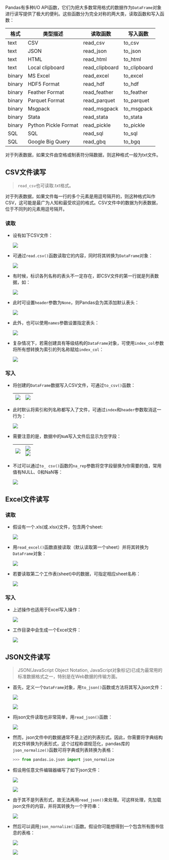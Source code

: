 Pandas有多种I/O API函数，它们为把大多数常用格式的数据作为`DataFrame`对象进行读写提供了极大的便利。这些函数分为完全对称的两大类，读取函数和写入函数：

| 格式   | 类型描述             | 读取函数       | 写入函数     |
| ------ | -------------------- | -------------- | ------------ |
| text   | CSV                  | read_csv       | to_csv       |
| text   | JSON                 | read_json      | to_json      |
| text   | HTML                 | read_html      | to_html      |
| text   | Local clipboard      | read_clipboard | to_clipboard |
| binary | MS Excel             | read_excel     | to_excel     |
| binary | HDF5 Format          | read_hdf       | to_hdf       |
| binary | Feather Format       | read_feather   | to_feather   |
| binary | Parquet Format       | read_parquet   | to_parquet   |
| binary | Msgpack              | read_msgpack   | to_msgpack   |
| binary | Stata                | read_stata     | to_stata     |
| binary | Python Pickle Format | read_pickle    | to_pickle    |
| SQL    | SQL                  | read_sql       | to_sql       |
| SQL    | Google Big Query     | read_gbq       | to_bgq       |

对于列表数据，如果文件由空格或制表符分隔数据，则这种格式一般为txt文件。

## CSV文件读写

> `read_csv`也可读取.txt格式。

对于列表数据，如果文件每一行的多个元素是用逗号隔开的，则这种格式叫作CSV，这可能是最广为人知和最受欢迎的格式。CSV文件中的数据为列表数据，位于不同列的元素用逗号隔开。

### 读取

- 设有如下CSV文件：

    ![](../../resources/images/notebooks/Python/456.png)

- 可通过`read.csv()`函数读取它的内容，同时将其转换为`DataFrame`对象：

    ![](../../resources/images/notebooks/Python/457.png)

- 有时候，标识各列名称的表头不一定存在，即CSV文件的第一行就是列表数据，如：

    ![](../../resources/images/notebooks/Python/458.png)

- 此时可设置`header`参数为`None`，则Pandas会为其添加默认表头：

    ![](../../resources/images/notebooks/Python/459.png)

- 此外，也可以使用`names`参数设置指定表头：

    ![](../../resources/images/notebooks/Python/460.png)

- 复杂情况下，若需创建具有等级结构的`DataFrame`对象，可使用`index_col`参数将所有想转换为索引的列名称赋给`index_col`：

    ![](../../resources/images/notebooks/Python/461.png)

### 写入

- 将创建的`DataFrame`数据写入CSV文件，可通过`to_csv()`函数：

    | ![](../../resources/images/notebooks/Python/462.png) | ![](../../resources/images/notebooks/Python/463.png) |
    | ---------------------------------------------------- | ---------------------------------------------------- |

- 此时默认将索引和列名称都写入了文件，可通过`index`和`header`参数取消这一行为：

    ![](../../resources/images/notebooks/Python/464.png)

- 需要注意的是，数据中的`NaN`写入文件后显示为空字段：

    | ![](../../resources/images/notebooks/Python/465.png) | ![](../../resources/images/notebooks/Python/466-1.png)<br />![](../../resources/images/notebooks/Python/466-2.png) |
    | ---------------------------------------------------- | ------------------------------------------------------------ |

    

- 不过可以通过`to_ csv()`函数的`na_rep`参数将空字段替换为你需要的值，常用值有NULL、0和NaN等：

    ![](../../resources/images/notebooks/Python/467.png)

## Excel文件读写

### 读取

- 假设有一个.xls(或.xlsx)文件，包含两个sheet:

    ![](../../resources/images/notebooks/Python/471.png)

- 用`read_excel()`函数直接读取（默认读取第一个sheet）并将其转换为`DataFrame`对象：

    ![](../../resources/images/notebooks/Python/472.png)

- 若要读取第二个工作表(sheet)中的数据，可指定相应sheet名称：

    ![](../../resources/images/notebooks/Python/473.png)

### 写入

- 上述操作也适用于Excel写入操作：

    ![](../../resources/images/notebooks/Python/474.png)

- 工作目录中会生成一个Excel文件：

    ![](../../resources/images/notebooks/Python/475.png)

## JSON文件读写

> JSON(JavaScript Object Notation, JavaScript对象标记)已成为最常用的标准数据格式之一，特别是在Web数据的传输方面。

- 首先，定义一个`DataFrame`对象，用`to_json()`函数或方法将其写入json文件：

    ![](../../resources/images/notebooks/Python/476.png)

    ![](../../resources/images/notebooks/Python/477.png)

- 将json文件读取也非常简单，用`read_json()`函数：

    ![](../../resources/images/notebooks/Python/478.png)

- 然而，json文件中的数据通常不是上述的列表形式。因此，你需要将字典结构的文件转换为列表形式，这个过程称谓规范化，pandas库的`json_normalize()`函数可将字典或列表转换为表格：

    ```python
    >>> from pandas.io.json import json_normalize
    ```

- 假设用任意文件编辑器编写了如下json文件：

    ![](../../resources/images/notebooks/Python/479-1.png)

    ![](../../resources/images/notebooks/Python/479-2.png)

- 由于其不是列表形式，故无法再用`read_json()`来处理。可这样处理，先加载json文件的内容，并将其转换为一个字符串：

    ![](../../resources/images/notebooks/Python/480.png)

- 然后可以调用`json_nornalize()`函数。假设你可能想得到一个包含所有图书信息的表格：

    ![](../../resources/images/notebooks/Python/481.png)

    ![](../../resources/images/notebooks/Python/482.png)